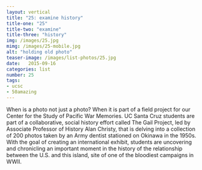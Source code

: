 ```yaml
---
layout: vertical
title: "25: examine history"
title-one: "25"
title-two: "examine"
title-three: "history"
img: /images/25.jpg
mimg: /images/25-mobile.jpg
alt: "holding old photo"
teaser-image: /images/list-photos/25.jpg
date:   2015-09-16
categories: list
number: 25
tags:
- ucsc
- 50amazing
---
```

When is a photo not just a photo? When it is part 
of a field project for our Center for the Study of Pacific War Memories. UC Santa Cruz students are part of a collaborative, social history effort called The Gail Project, led by Associate Professor of History Alan Christy, that is delving into a collection of 200 photos taken by an Army dentist stationed on Okinawa in the 1950s. With the goal of creating an international exhibit, students are uncovering and chronicling an important moment in the history of the relationship between the U.S. and this island, site of one of the bloodiest campaigns in WWII.
